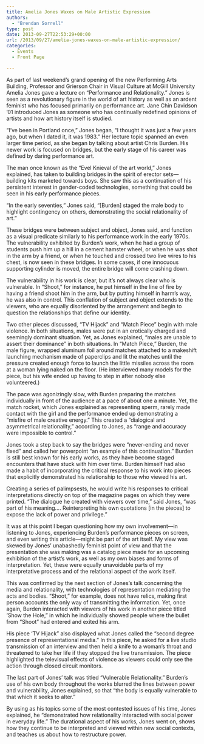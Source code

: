 ```yaml
---
title: Amelia Jones Waxes on Male Artistic Expression
authors: 
  - "Brendan Sorrell"
type: post
date: 2013-09-27T22:53:29+00:00
url: /2013/09/27/amelia-jones-waxes-on-male-artistic-expression/
categories:
  - Events
  - Front Page

---
```

As part of last weekend’s grand opening of the new Performing Arts Building, Professor and Grierson Chair in Visual Culture at McGill University Amelia Jones gave a lecture on “Performance and Relationality.” Jones is seen as a revolutionary figure in the world of art history as well as an ardent feminist who has focused primarily on performance art. Jane Chin Davidson ’01 introduced Jones as someone who has continually redefined opinions of artists and how art history itself is studied.

“I’ve been in Portland once,” Jones began, “I thought it was just a few years ago, but when I dated it, it was 1983.” Her lecture topic spanned an even larger time period, as she began by talking about artist Chris Burden. His newer work is focused on bridges, but the early stage of his career was defined by daring performance art.

The man once known as the “Evel Knieval of the art world,” Jones explained, has taken to building bridges in the spirit of erector sets—building kits marketed towards boys. She saw this as a continuation of his persistent interest in gender-coded technologies, something that could be seen in his early performance pieces.

“In the early seventies,” Jones said, “[Burden] staged the male body to highlight contingency on others, demonstrating the social relationality of art.”

These bridges were between subject and object, Jones said, and function as a visual predicate similarly to his performance work in the early 1970s. The vulnerability exhibited by Burden’s work, when he had a group of students push him up a hill in a cement hamster wheel, or when he was shot in the arm by a friend, or when he touched and crossed two live wires to his chest, is now seen in these bridges. In some cases, if one innocuous supporting cylinder is moved, the entire bridge will come crashing down.

The vulnerability in his work is clear, but it’s not always clear who is vulnerable. In “Shoot,” for instance, he put himself in the line of fire by having a friend shoot him in the arm, but by putting himself in harm’s way, he was also in control. This conflation of subject and object extends to the viewers, who are equally disoriented by the arrangement and begin to question the relationships that define our identity.

Two other pieces discussed, “TV Hijack” and “Match Piece” begin with male violence. In both situations, males were put in an erotically charged and seemingly dominant situation. Yet, as Jones explained, “males are unable to assert their dominance” in both situations. In “Match Piece,” Burden, the male figure, wrapped aluminum foil around matches attached to a makeshift launching mechanism made of paperclips and lit the matches until the pressure created enough force to launch the little missiles across the room at a woman lying naked on the floor. (He interviewed many models for the piece, but his wife ended up having to step in after nobody else volunteered.)

The pace was agonizingly slow, with Burden preparing the matches individually in front of the audience at a pace of about one a minute. Yet, the match rocket, which Jones explained as representing sperm, rarely made contact with the girl and the performance ended up demonstrating a “misfire of male creative energy.” This created a “dialogical and asymmetrical relationality,” according to Jones, as “range and accuracy were impossible to control.”

Jones took a step back to say the bridges were “never-ending and never fixed” and called her powerpoint “an example of this continuation.” Burden is still best known for his early works, as they have become staged encounters that have stuck with him over time. Burden himself had also made a habit of incorporating the critical response to his work into pieces that explicitly demonstrated his relationship to those who viewed his art.

Creating a series of palimpsests, he would write his responses to critical interpretations directly on top of the magazine pages on which they were printed. “The dialogue he created with viewers over time,” said Jones, “was part of his meaning…. Reinterpreting his own quotations [in the pieces] to expose the lack of power and privilege.”

It was at this point I began questioning how my own involvement—in listening to Jones, experiencing Burden’s performance pieces on screen, and even writing this article—might be part of the art itself. My view was skewed by Jones’ unabashedly feminist point of view and that the presentation she was making was a catalog piece made for an upcoming exhibition of the artist’s work, as well as my own biases and forms of interpretation. Yet, these were equally unavoidable parts of my interpretative process and of the relational aspect of the work itself.

This was confirmed by the next section of Jones’s talk concerning the media and relationality, with technologies of representation mediating the acts and bodies. “Shoot,” for example, does not have relics, making first person accounts the only way of transmitting the information. Yet, once again, Burden interacted with viewers of his work in another piece titled ‘Show the Hole,” in which he individually showed people where the bullet from “Shoot” had entered and exited his arm.

His piece ‘TV Hijack” also displayed what Jones called the “second degree presence of representational media.” In this piece, he asked for a live studio transmission of an interview and then held a knife to a woman’s throat and threatened to take her life if they stopped the live transmission. The piece highlighted the televisual effects of violence as viewers could only see the action through closed circuit monitors.

The last part of Jones’ talk was titled “Vulnerable Relationality.” Burden’s use of his own body throughout the works blurred the lines between power and vulnerability, Jones explained, so that “the body is equally vulnerable to that which it seeks to alter.”

By using as his topics some of the most contested issues of his time, Jones explained, he “demonstrated how relationality interacted with social power in everyday life.” The durational aspect of his works, Jones went on, shows how they continue to be interpreted and viewed within new social contexts, and teaches us about how to restructure power.